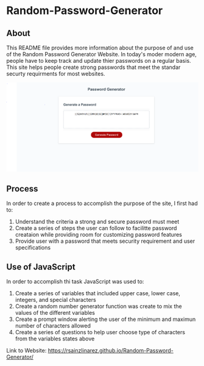 # Random-Password-Generator

## About

This README file provides more information about the purpose of and use of the Random Password Generator Website.
In today's moder modern age, people have to keep track and update thier passwords on a regular basis. 
This site helps people create strong passwords that meet the standar securty requirments for most websites. 

![Password Generator Screenshot](https://raw.githubusercontent.com/rsainzlinarez/Random-Password-Generator/main/Password%20Generator%20Screenshot.PNG)

## Process
In order to create a process to accomplish the purpose of the site, I first had to:
1. Understand the criteria a strong and secure password must meet
2. Create a series of steps the user can follow to facilitte password creataion while providing room for customizing password features
3. Provide user with a password that meets security requirement and user specifications




## Use of JavaScript
In order to accomplish thi task JavaScript was used to:
1. Create a series of variables that included upper case, lower case, integers, and special characters
2. Create a random number generator function was create to mix the values of the different variables
3. Create a prompt window alerting the user of the minimum and maximun number of characters allowed
4. Create a series of questions to help user choose type of characters from the variables states above















Link to Website: https://rsainzlinarez.github.io/Random-Password-Generator/
